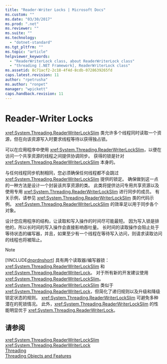 ```yaml
---
title: "Reader-Writer Locks | Microsoft Docs"
ms.custom: ""
ms.date: "03/30/2017"
ms.prod: ".net"
ms.reviewer: ""
ms.suite: ""
ms.technology: 
  - "dotnet-standard"
ms.tgt_pltfrm: ""
ms.topic: "article"
helpviewer_keywords: 
  - "ReaderWriterLock class, about ReaderWriterLock class"
  - "threading [.NET Framework], ReaderWriterLock class"
ms.assetid: 8c71acf2-2c18-4f4d-8cdb-0728639265fd
caps.latest.revision: 11
author: "rpetrusha"
ms.author: "ronpet"
manager: "wpickett"
caps.handback.revision: 11
---
```

# Reader-Writer Locks
<xref:System.Threading.ReaderWriterLockSlim> 类允许多个线程同时读取一个资源，但在向该资源写入时要求线程等待以获得独占锁。  
  
 可以在应用程序中使用 <xref:System.Threading.ReaderWriterLockSlim>，以便在访问一个共享资源的线程之间提供协调同步。  获得的锁是针对 <xref:System.Threading.ReaderWriterLockSlim> 本身的。  
  
 与任何线程同步机制相同，您必须确保任何线程都不会跳过 <xref:System.Threading.ReaderWriterLockSlim> 提供的锁定。  确保做到这一点的一种方法是设计一个封装该共享资源的类。  此类将提供访问专用共享资源以及使用专用 <xref:System.Threading.ReaderWriterLockSlim> 进行同步的成员。  有关示例，请参见 <xref:System.Threading.ReaderWriterLockSlim> 类的代码示例。  <xref:System.Threading.ReaderWriterLockSlim> 的效率足以用于同步各个对象。  
  
 设计您应用程序的结构，让读取和写入操作的时间尽可能最短。  因为写入锁是排他的，所以长时间的写入操作会直接影响吞吐量。  长时间的读取操作会阻止处于等待状态的编写器，并且，如果至少有一个线程在等待写入访问，则请求读取访问的线程也将被阻止。  
  
> [!NOTE]
>  [!INCLUDE[dnprdnshort](../../../includes/dnprdnshort-md.md)] 具有两个读取器\/编写器锁：<xref:System.Threading.ReaderWriterLockSlim> 和 <xref:System.Threading.ReaderWriterLock>。  对于所有新的开发建议使用 <xref:System.Threading.ReaderWriterLockSlim>。  <xref:System.Threading.ReaderWriterLockSlim> 类似于 <xref:System.Threading.ReaderWriterLock>，但简化了递归规则以及升级和降级锁定状态的规则。  <xref:System.Threading.ReaderWriterLockSlim> 可避免多种潜在的死锁情况。  此外，<xref:System.Threading.ReaderWriterLockSlim> 的性能明显优于 <xref:System.Threading.ReaderWriterLock>。  
  
## 请参阅  
 <xref:System.Threading.ReaderWriterLockSlim>   
 <xref:System.Threading.ReaderWriterLock>   
 [Threading](../../../docs/standard/threading/index.md)   
 [Threading Objects and Features](../../../docs/standard/threading/threading-objects-and-features.md)